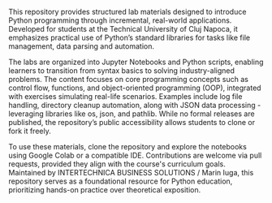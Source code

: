 This repository provides structured lab materials designed to introduce Python programming through incremental, real-world applications. 
Developed for students at the Technical University of Cluj Napoca, it emphasizes practical use of Python’s standard libraries for tasks like file management, data parsing and automation. 

The labs are organized into Jupyter Notebooks and Python scripts, enabling learners to transition from syntax basics to solving industry-aligned problems. 
The content focuses on core programming concepts such as control flow, functions, and object-oriented programming (OOP), integrated with exercises simulating real-life scenarios. 
Examples include log file handling, directory cleanup automation, along with JSON data processing - leveraging libraries like os, json, and pathlib. 
While no formal releases are published, the repository’s public accessibility allows students to clone or fork it freely.

To use these materials, clone the repository and explore the notebooks using Google Colab or a compatible IDE. Contributions are welcome via pull requests, provided they align with the course's curriculum goals. 
Maintained by INTERTECHNICA BUSINESS SOLUTIONS / Marin Iuga, this repository serves as a foundational resource for Python education, prioritizing hands-on practice over theoretical exposition.
